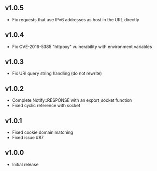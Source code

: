 v1.0.5
-----

- Fix requests that use IPv6 addresses as host in the URL directly

v1.0.4
------

- Fix CVE-2016-5385 "httpoxy" vulnerability with environment variables

v1.0.3
------

- Fix URI query string handling (do not rewrite)

v1.0.2
------

- Complete Notify::RESPONSE with an export_socket function
- Fixed cyclic reference with socket

v1.0.1
------

- Fixed cookie domain matching
- Fixed issue #87

v1.0.0
------

- Initial release
